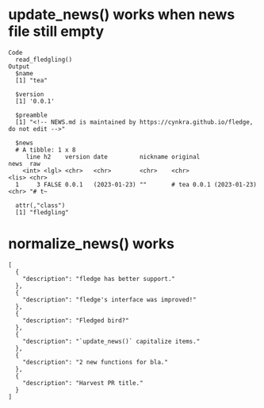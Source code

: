 # update_news() works when news file still empty

    Code
      read_fledgling()
    Output
      $name
      [1] "tea"
      
      $version
      [1] '0.0.1'
      
      $preamble
      [1] "<!-- NEWS.md is maintained by https://cynkra.github.io/fledge, do not edit -->"
      
      $news
      # A tibble: 1 x 8
         line h2    version date         nickname original                 news  raw  
        <int> <lgl> <chr>   <chr>        <chr>    <chr>                    <lis> <chr>
      1     3 FALSE 0.0.1   (2023-01-23) ""       # tea 0.0.1 (2023-01-23) <chr> "# t~
      
      attr(,"class")
      [1] "fledgling"

# normalize_news() works

    [
      {
        "description": "fledge has better support."
      },
      {
        "description": "fledge's interface was improved!"
      },
      {
        "description": "Fledged bird?"
      },
      {
        "description": "`update_news()` capitalize items."
      },
      {
        "description": "2 new functions for bla."
      },
      {
        "description": "Harvest PR title."
      }
    ] 

